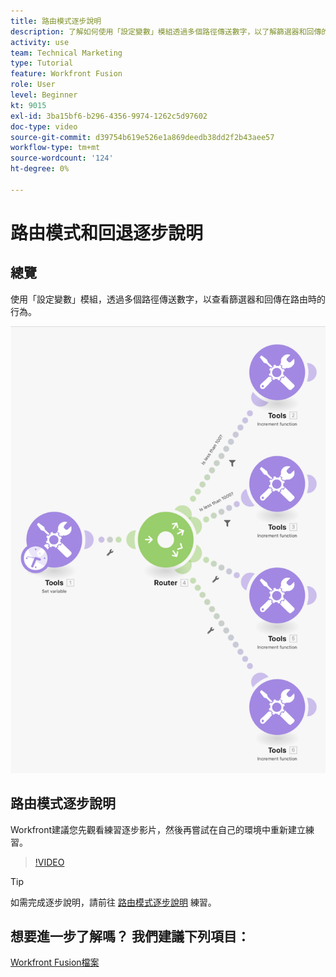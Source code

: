 ```yaml
---
title: 路由模式逐步說明
description: 了解如何使用「設定變數」模組透過多個路徑傳送數字，以了解篩選器和回傳的行為 [!DNL Adobe Workfront Fusion].
activity: use
team: Technical Marketing
type: Tutorial
feature: Workfront Fusion
role: User
level: Beginner
kt: 9015
exl-id: 3ba15bf6-b296-4356-9974-1262c5d97602
doc-type: video
source-git-commit: d39754b619e526e1a869deedb38dd2f2b43aee57
workflow-type: tm+mt
source-wordcount: '124'
ht-degree: 0%

---
```


# 路由模式和回退逐步說明

## 總覽

使用「設定變數」模組，透過多個路徑傳送數字，以查看篩選器和回傳在路由時的行為。

![融合場景的影像](assets/universal-connectors-and-routing-7.png)

## 路由模式逐步說明

Workfront建議您先觀看練習逐步影片，然後再嘗試在自己的環境中重新建立練習。

>[!VIDEO](https://video.tv.adobe.com/v/335274/?quality=12)

>[!TIP]
>
>如需完成逐步說明，請前往 [路由模式逐步說明](https://experienceleague.adobe.com/docs/workfront-learn/tutorials-workfront/fusion/exercises/routing-patterns.html?lang=en) 練習。


## 想要進一步了解嗎？ 我們建議下列項目：

[Workfront Fusion檔案](https://experienceleague.adobe.com/docs/workfront/using/adobe-workfront-fusion/workfront-fusion-2.html?lang=en)
